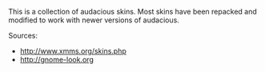 This is a collection of audacious skins. Most skins have been repacked and
modified to work with newer versions of audacious.

Sources:
- http://www.xmms.org/skins.php
- http://gnome-look.org
